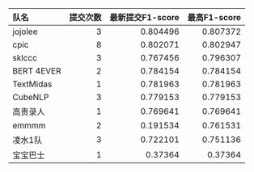 | 队名       |   提交次数 |   最新提交F1-score |   最高F1-score |
|:-----------|-----------:|-------------------:|---------------:|
| jojolee    |          3 |           0.804496 |       0.807372 |
| cpic       |          8 |           0.802071 |       0.802947 |
| sklccc     |          3 |           0.767456 |       0.796307 |
| BERT 4EVER |          2 |           0.784154 |       0.784154 |
| TextMidas  |          1 |           0.781963 |       0.781963 |
| CubeNLP    |          3 |           0.779153 |       0.779153 |
| 高贵录人   |          1 |           0.769641 |       0.769641 |
| emmmm      |          2 |           0.191534 |       0.761531 |
| 凌水1队    |          3 |           0.722101 |       0.751136 |
| 宝宝巴士   |          1 |           0.37364  |       0.37364  |